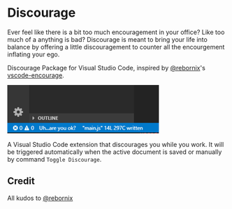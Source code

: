 # Discourage

Ever feel like there is a bit too much encouragement in your office? Like too much of a anything is bad? Discourage is meant to bring your life into balance by offering a little discouragement to counter all the encourgement inflating your ego.

Discourage Package for Visual Studio Code, inspired by [@rebornix](https://github.com/rebornix)'s [vscode-encourage](https://github.com/rebornix/vscode-encourage).

![example image](./gitimage.png "Title")

A Visual Studio Code extension that discourages you while you work. It will be triggered automatically when the active document is saved or manually by command `Toggle Discourage`.

## Credit

All kudos to [@rebornix](https://github.com/rebornix)
